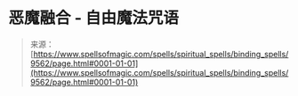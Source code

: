 <!--yml

category: 未分类

date: 2024-06-12 18:45:54

-->

# 恶魔融合 - 自由魔法咒语

> 来源：[https://www.spellsofmagic.com/spells/spiritual_spells/binding_spells/9562/page.html#0001-01-01](https://www.spellsofmagic.com/spells/spiritual_spells/binding_spells/9562/page.html#0001-01-01)
